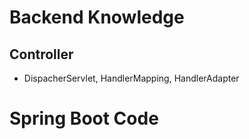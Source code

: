 # Backend Knowledge

## Controller
- DispacherServlet, HandlerMapping, HandlerAdapter


# Spring Boot Code 